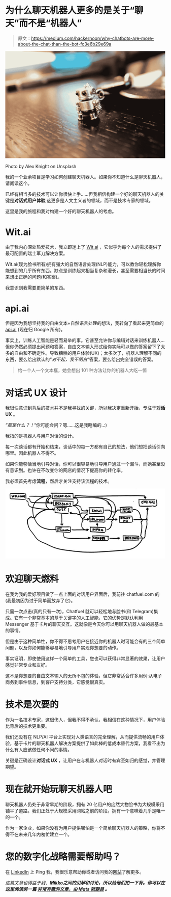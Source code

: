 # 为什么聊天机器人更多的是关于“聊天”而不是“机器人”

> 原文：<https://medium.com/hackernoon/why-chatbots-are-more-about-the-chat-than-the-bot-fc3e6b29e69a>

![](img/fc38fb59ae90d20f69036c98b625e54e.png)

Photo by Alex Knight on Unsplash

我的一个业余项目是学习如何创建聊天机器人。如果你不知道什么是聊天机器人，请阅读这个。

已经有相当多的技术可以让你很快上手……但我相信构建一个好的聊天机器人的关键是**对话式用户体验**,这更多是人文主义者的领域，而不是技术专家的领域。

这里是我的旅程和我对构建一个好的聊天机器人的考虑。

# Wit.ai

由于我内心深处热爱技术，我立即迷上了 [Wit.ai](http://wit.ai/) ，它似乎为每个人的需求提供了最可配置的瑞士军刀解决方案。

Wit.ai(现为脸书所有)拥有强大的自然语言处理(NLP)能力，可以教你轻松理解你能想到的几乎所有东西。缺点是训练起来相当复杂和漫长，甚至需要相当长的时间来想出正确的问题(和答案)。

我意识到我需要更简单的东西。

# api.ai

但是因为我想坚持我的自由文本+自然语言处理的想法，我转向了看起来更简单的 [api.ai](http://api.ai/) (现在归 Google 所有)。

事实上，训练人工智能是轻而易举的事。它甚至允许你与编辑对话来训练机器人…但你仍然必须提出问题和答案，自由文本输入形式给你实际可以做的答案留下了太多的自由和不确定性。导致糟糕的用户体验(UX)；太多次了，机器人理解不同的东西，要么给出默认的“*对不起，我不明白*”答案，要么给出完全错误的答案。

> 给一个人一个文本框，她会想出 101 种方法让你的机器人大吃一惊

# 对话式 UX 设计

我很快意识到背后的技术并不是我寻找的关键，所以我决定重新开始，专注于**对话 UX** 。

*“那是什么？！*“你可能会问？嗯……这是我瞎编的..:)

我指的是机器人与用户对话的设计。

每一次谈话都有开始和结束，谈话中的每一方都有自己的想法，他们想把谈话引向哪里。因此机器人不得不。

如果你能够恰当地引导对话，你可以很容易地引导用户通过一个漏斗，而她甚至没有意识到。也许在不改变你的网店的情况下提高你的转化率。

我必须首先考虑**流程**，然后才关注支持该流程的技术。

![](img/80e65424aaff16001673468b8601401d.png)

# 欢迎聊天燃料

在我为我的爱好项目做了一点上面的对话用户界面后，我前往 chatfuel.com 的(我最初因为过于简单而放弃了它)。

只需一次点击(真的只有一次)，Chatfuel 就可以轻松地与脸书(和 Telegram)集成。它有一个非常基本的基于关键字的人工智能，它的优势是默认利用 Messenger 基于卡片的聊天交互。这就像是今天你可以用聊天机器人做的最基本的事情。

但是由于这种简单性，你不得不思考用户在接近你的机器人时可能会有的三个简单问题，以及你如何能够容易地引导用户实现你想要的动作。

事实证明，即使使用这样一个简单的工具，您也可以获得非常显著的效果，让用户感觉非常专业和友好。

这不是你想要的自由文本输入的无所不包的体验，但它非常适合许多用例:从电子商务到事件信息，到客户支持分类，它感觉很真实。

# 技术是次要的

作为一名技术专家，这很伤人，但我不得不承认，我相信在这种情况下，用户体验比背后的技术更重要。

我们还没有在 NLP/AI 平台上实现对人类语言的完全理解，从而提供流畅的用户体验，基于卡片的聊天机器人解决方案提供了如此棒的低成本替代方案，我看不出为什么有人应该做任何不同的事情。

关键是正确设计**对话式 UX** ，让用户在与机器人对话时有宾至如归的感觉，并管理期望。

# 现在就开始玩聊天机器人吧

聊天机器人仍处于非常早期的阶段，拥有 20 亿用户的庞然大物脸书为大规模采用铺平了道路。我们正处于大规模采用网站之前的阶段。拥有一个意味着几乎是唯一的一个。

作为一家企业，如果你没有为用户提供哪怕是一个简单聊天机器人的策略，你将不得不在未来几年内匆忙建立一个。

# 您的数字化战略需要帮助吗？

在 [LinkedIn](https://www.linkedin.com/in/stezz) 上 Ping 我，我很乐意帮助你或者访问我的[网站](http://britemind.io/)了解更多。

*这篇文章也得益于我、*[](https://www.linkedin.com/in/matskyyro/)**[*Mikko*](https://www.linkedin.com/in/riikkinen/)*之间的见解和讨论，所以给他们拍一下背。你可以在这里阅读另一篇* [*非常有趣的文章，由 Mats 就题目*](https://www.linkedin.com/pulse/3-reasons-why-you-must-build-facebook-bot-2017-want-succeed-kyyr%C3%B6) *。***